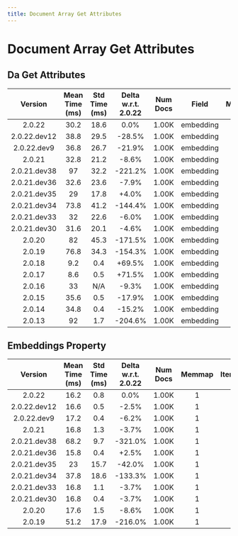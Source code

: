 ```yaml
---
title: Document Array Get Attributes
---
```

# Document Array Get Attributes

## Da Get Attributes

| Version | Mean Time (ms) | Std Time (ms) | Delta w.r.t. 2.0.22 | Num Docs | Field | Memmap | Iterations |
| :---: | :---: | :---: | :---: | :---: | :---: | :---: | :---: |
| 2.0.22 | 30.2 | 18.6 | 0.0% | 1.00K | embedding | 1 | 5 |
| 2.0.22.dev12 | 38.8 | 29.5 | -28.5% | 1.00K | embedding | 1 | 5 |
| 2.0.22.dev9 | 36.8 | 26.7 | -21.9% | 1.00K | embedding | 1 | 5 |
| 2.0.21 | 32.8 | 21.2 | -8.6% | 1.00K | embedding | 1 | 5 |
| 2.0.21.dev38 | 97 | 32.2 | -221.2% | 1.00K | embedding | 1 | 5 |
| 2.0.21.dev36 | 32.6 | 23.6 | -7.9% | 1.00K | embedding | 1 | 5 |
| 2.0.21.dev35 | 29 | 17.8 | +4.0% | 1.00K | embedding | 1 | 5 |
| 2.0.21.dev34 | 73.8 | 41.2 | -144.4% | 1.00K | embedding | 1 | 5 |
| 2.0.21.dev33 | 32 | 22.6 | -6.0% | 1.00K | embedding | 1 | 5 |
| 2.0.21.dev30 | 31.6 | 20.1 | -4.6% | 1.00K | embedding | 1 | 5 |
| 2.0.20 | 82 | 45.3 | -171.5% | 1.00K | embedding | 1 | 5 |
| 2.0.19 | 76.8 | 34.3 | -154.3% | 1.00K | embedding | 1 | 5 |
| 2.0.18 | 9.2 | 0.4 | +69.5% | 1.00K | embedding | 1 | 5 |
| 2.0.17 | 8.6 | 0.5 | +71.5% | 1.00K | embedding | 1 | 5 |
| 2.0.16 | 33 | N/A | -9.3% | 1.00K | embedding | 1 | 5 |
| 2.0.15 | 35.6 | 0.5 | -17.9% | 1.00K | embedding | 1 | 5 |
| 2.0.14 | 34.8 | 0.4 | -15.2% | 1.00K | embedding | 1 | 5 |
| 2.0.13 | 92 | 1.7 | -204.6% | 1.00K | embedding | 1 | 5 |
## Embeddings Property

| Version | Mean Time (ms) | Std Time (ms) | Delta w.r.t. 2.0.22 | Num Docs | Memmap | Iterations |
| :---: | :---: | :---: | :---: | :---: | :---: | :---: |
| 2.0.22 | 16.2 | 0.8 | 0.0% | 1.00K | 1 | 5 |
| 2.0.22.dev12 | 16.6 | 0.5 | -2.5% | 1.00K | 1 | 5 |
| 2.0.22.dev9 | 17.2 | 0.4 | -6.2% | 1.00K | 1 | 5 |
| 2.0.21 | 16.8 | 1.3 | -3.7% | 1.00K | 1 | 5 |
| 2.0.21.dev38 | 68.2 | 9.7 | -321.0% | 1.00K | 1 | 5 |
| 2.0.21.dev36 | 15.8 | 0.4 | +2.5% | 1.00K | 1 | 5 |
| 2.0.21.dev35 | 23 | 15.7 | -42.0% | 1.00K | 1 | 5 |
| 2.0.21.dev34 | 37.8 | 18.6 | -133.3% | 1.00K | 1 | 5 |
| 2.0.21.dev33 | 16.8 | 1.1 | -3.7% | 1.00K | 1 | 5 |
| 2.0.21.dev30 | 16.8 | 0.4 | -3.7% | 1.00K | 1 | 5 |
| 2.0.20 | 17.6 | 1.5 | -8.6% | 1.00K | 1 | 5 |
| 2.0.19 | 51.2 | 17.9 | -216.0% | 1.00K | 1 | 5 |
